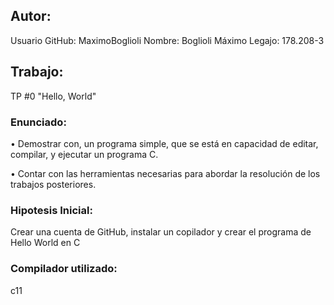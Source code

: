 ## Autor:
Usuario GitHub: MaximoBoglioli
Nombre: Boglioli Máximo
Legajo: 178.208-3

## Trabajo:
TP #0 "Hello, World"

### Enunciado:
• Demostrar con, un programa simple, que se está en capacidad de editar,
compilar, y ejecutar un programa C.

• Contar con las herramientas necesarias para abordar la resolución de los
trabajos posteriores.

### Hipotesis Inicial:
Crear una cuenta de GitHub, instalar un copilador y crear el programa de Hello World en C


### Compilador utilizado:
c11
